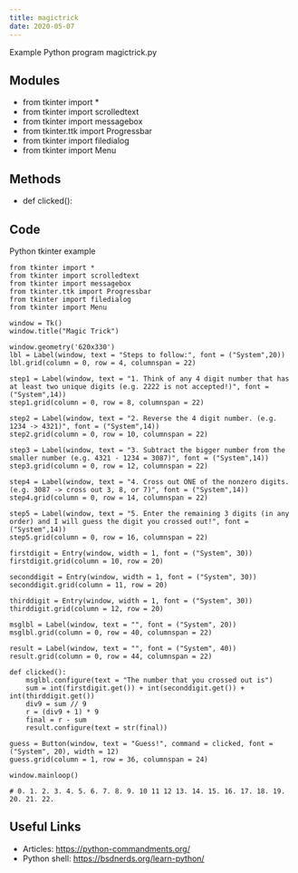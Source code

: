 ```yaml
---
title: magictrick
date: 2020-05-07
---
```

Example Python program magictrick.py

## Modules

* from tkinter import *
* from tkinter import scrolledtext
* from tkinter import messagebox
* from tkinter.ttk import Progressbar
* from tkinter import filedialog
* from tkinter import Menu

## Methods

* def clicked():

## Code

Python tkinter example

    from tkinter import *
    from tkinter import scrolledtext
    from tkinter import messagebox
    from tkinter.ttk import Progressbar
    from tkinter import filedialog
    from tkinter import Menu
    
    window = Tk()
    window.title("Magic Trick")
    
    window.geometry('620x330')
    lbl = Label(window, text = "Steps to follow:", font = ("System",20))
    lbl.grid(column = 0, row = 4, columnspan = 22)
    
    step1 = Label(window, text = "1. Think of any 4 digit number that has at least two unique digits (e.g. 2222 is not accepted!)", font = ("System",14))
    step1.grid(column = 0, row = 8, columnspan = 22)
    
    step2 = Label(window, text = "2. Reverse the 4 digit number. (e.g. 1234 -> 4321)", font = ("System",14))
    step2.grid(column = 0, row = 10, columnspan = 22)
    
    step3 = Label(window, text = "3. Subtract the bigger number from the smaller number (e.g. 4321 - 1234 = 3087)", font = ("System",14))
    step3.grid(column = 0, row = 12, columnspan = 22)
    
    step4 = Label(window, text = "4. Cross out ONE of the nonzero digits. (e.g. 3087 -> cross out 3, 8, or 7)", font = ("System",14))
    step4.grid(column = 0, row = 14, columnspan = 22)
    
    step5 = Label(window, text = "5. Enter the remaining 3 digits (in any order) and I will guess the digit you crossed out!", font = ("System",14))
    step5.grid(column = 0, row = 16, columnspan = 22)
    
    firstdigit = Entry(window, width = 1, font = ("System", 30))
    firstdigit.grid(column = 10, row = 20)
    
    seconddigit = Entry(window, width = 1, font = ("System", 30))
    seconddigit.grid(column = 11, row = 20)
    
    thirddigit = Entry(window, width = 1, font = ("System", 30))
    thirddigit.grid(column = 12, row = 20)
    
    msglbl = Label(window, text = "", font = ("System", 20))
    msglbl.grid(column = 0, row = 40, columnspan = 22)
    
    result = Label(window, text = "", font = ("System", 40))
    result.grid(column = 0, row = 44, columnspan = 22)
    
    def clicked():
        msglbl.configure(text = "The number that you crossed out is")
        sum = int(firstdigit.get()) + int(seconddigit.get()) + int(thirddigit.get())
        div9 = sum // 9
        r = (div9 + 1) * 9
        final = r - sum
        result.configure(text = str(final))
    
    guess = Button(window, text = "Guess!", command = clicked, font = ("System", 20), width = 12)
    guess.grid(column = 1, row = 36, columnspan = 24)
    
    window.mainloop()
    
    # 0. 1. 2. 3. 4. 5. 6. 7. 8. 9. 10 11 12 13. 14. 15. 16. 17. 18. 19. 20. 21. 22.
    

## Useful Links

- Articles: https://python-commandments.org/
- Python shell: https://bsdnerds.org/learn-python/
